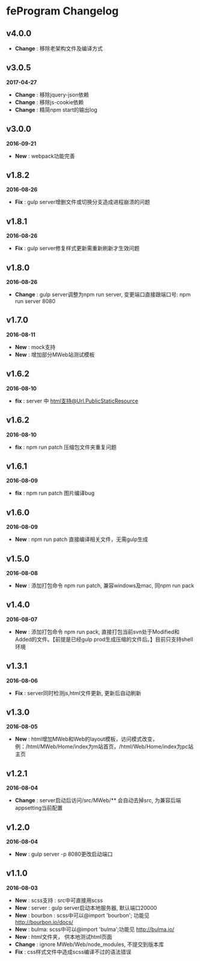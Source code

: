 # feProgram Changelog

## v4.0.0
* **Change** : 移除老架构文件及编译方式

## v3.0.5
**2017-04-27**
* **Change** : 移除jquery-json依赖
* **Change** : 移除js-cookie依赖
* **Change** : 精简npm start的输出log

## v3.0.0
**2016-09-21**
* **New** : webpack功能完善

## v1.8.2
**2016-08-26**
* **Fix** : gulp server增删文件或切换分支造成进程崩溃的问题

## v1.8.1
**2016-08-26**
* **Fix** : gulp server修复样式更新需重新刷新才生效问题

## v1.8.0
**2016-08-26**
* **Change** : gulp server调整为npm run server, 变更端口直接跟端口号: npm run server 8080

## v1.7.0
**2016-08-11**
* **New** : mock支持
* **New** : 增加部分MWeb站测试模板

## v1.6.2
**2016-08-10**
* **fix** : server 中 html支持@Url.PublicStaticResource

## v1.6.2
**2016-08-10**
* **fix** : npm run patch 压缩包文件夹重复问题

## v1.6.1
**2016-08-09**
* **fix** : npm run patch 图片编译bug

## v1.6.0
**2016-08-09**
* **New** : npm run patch 直接编译相关文件，无需gulp生成

## v1.5.0
**2016-08-08**
* **New** : 添加打包命令 npm run patch, 兼容windows及mac, 同npm run pack

## v1.4.0
**2016-08-07**
* **New** : 添加打包命令 npm run pack, 直接打包当前svn处于Modified和Added的文件。【前提是已经gulp prod生成压缩的文件后。】目前只支持shell环境

## v1.3.1
**2016-08-06**
* **Fix** : server同时检测js,html文件更新, 更新后自动刷新

## v1.3.0
**2016-08-05**
* **New** : html增加MWeb和Web的layout模板，访问模式改变，例：/html/MWeb/Home/index为m站首页，/html/Web/Home/index为pc站主页

## v1.2.1
**2016-08-04**
* **Change** : server启动后访问/src/MWeb/** 会自动去掉src, 为兼容后端appsetting当前配置

## v1.2.0
**2016-08-04**
* **New** : gulp server -p 8080更改启动端口

## v1.1.0
**2016-08-03**
* **New** : scss支持 : src中可直接用scss
* **New** : server : gulp server启动本地服务器, 默认端口20000
* **New** : bourbon : scss中可以@import 'bourbon'; 功能见 http://bourbon.io/docs/
* **New** : bulma: scss中可以@import 'bulma';功能见 http://bulma.io/
* **New** : html文件夹， 供本地测试html页面
* **Change** : ignore MWeb/Web/node_modules, 不提交到版本库
* **Fix** : css样式文件中造成scss编译不过的语法错误
